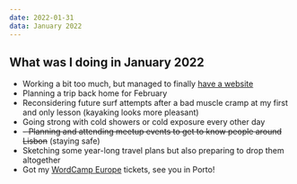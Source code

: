 ```yaml
---
date: 2022-01-31
data: January 2022
---
```


## What was I doing in January 2022

- Working a bit too much, but managed to finally [have a website](https://websquad.ro/)
- Planning a trip back home for February
- Reconsidering future surf attempts after a bad muscle cramp at my first and only lesson (kayaking looks more pleasant)
- Going strong with cold showers or cold exposure every other day
- ~~- Planning and attending meetup events to get to know people around Lisbon~~ (staying safe)
- Sketching some year-long travel plans but also preparing to drop them altogether
- Got my [WordCamp Europe](https://europe.wordcamp.org/2022/) tickets, see you in Porto!
